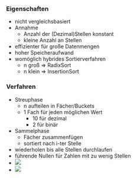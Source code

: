 ### Eigenschaften
+ nicht vergleichsbasiert
+ Annahme
	+ Anzahl der (Dezimal)Stellen konstant
	+ kleine Anzahl an Stellen
+ effizienter für große Datenmengen
+ hoher Speicheraufwand
+ womöglich hybrides Sortierverfahren
	+ n groß => RadixSort
	+ n klein => InsertionSort

### Verfahren
+ Streuphase
	+ n aufteilen in Fächer/Buckets
	+ 1 Fach für jeden möglichen Wert
		+ 10 für dezimal
		+ 2 für binär
+ Sammelphase
	+ Fächer zusammenfügen
	+ sortiert nach i-ter Stelle
+ wiederholen bis alle Stellen durchlaufen
+ führende Nullen für  Zahlen mit zu wenig Stellen
+ ![](../../../z_images/Pasted%20image%2020221028162653.png)
+ ![](../../../z_images/Pasted%20image%2020221028162857.png)
